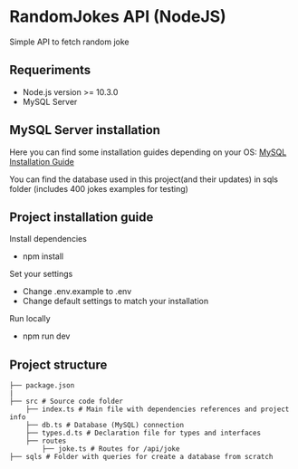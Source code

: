 # RandomJokes API (NodeJS)

Simple API to fetch random joke

## Requeriments
- Node.js version >= 10.3.0
- MySQL Server

## MySQL Server installation

Here you can find some installation guides depending on your OS:
[MySQL Installation Guide](https://dev.mysql.com/doc/mysql-installation-excerpt/8.0/en/)

You can find the database used in this project(and their updates) in sqls folder (includes 400 jokes examples for testing)

## Project installation guide
Install dependencies
 - npm install

Set your settings
 - Change .env.example to .env
 - Change default settings to match your installation

Run locally
 - npm run dev

## Project structure

```
├── package.json
|
├── src # Source code folder
    ├── index.ts # Main file with dependencies references and project info
    ├── db.ts # Database (MySQL) connection
    ├── types.d.ts # Declaration file for types and interfaces
    ├── routes
        ├── joke.ts # Routes for /api/joke
├── sqls # Folder with queries for create a database from scratch
```